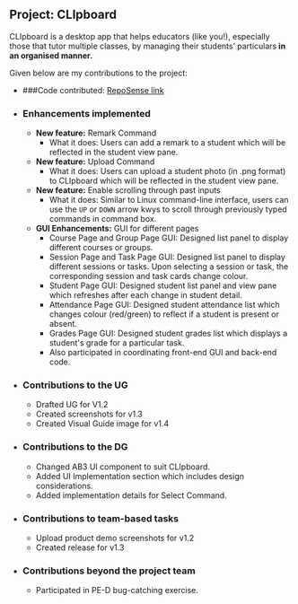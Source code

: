 ## Project: CLIpboard

CLIpboard is a desktop app that helps educators (like you!), especially those that
tutor multiple classes, by managing their students’ particulars<strong> in an organised manner.</strong>

Given below are my contributions to the project:

- ###Code contributed:
  [RepoSense link](https://nus-cs2103-ay2223s2.github.io/tp-dashboard/?search=afiqzu&sort=groupTitle&sortWithin=title&timeframe=commit&mergegroup=&groupSelect=groupByRepos&breakdown=true&checkedFileTypes=docs~functional-code~test-code~other&since=2023-02-17&tabOpen=true&tabType=zoom&zA=afiqzu&zR=AY2223S2-CS2103T-T15-4%2Ftp%5Bmaster%5D&zACS=324.8333333333333&zS=2023-02-17&zFS=afiqzu&zU=2023-04-06&zMG=false&zFTF=commit&zFGS=groupByRepos&zFR=false)

- ### Enhancements implemented
  * **New feature:** Remark Command
    - What it does: Users can add a remark to a student which will be reflected in the student view pane.
  * **New feature:** Upload Command
    - What it does: Users can upload a student photo (in .png format) to CLIpboard which will be reflected in the student view pane.
  * **New feature:** Enable scrolling through past inputs
    - What it does: Similar to Linux command-line interface, users can use the `UP` or `DOWN` arrow kwys to scroll through previously typed commands in command box.
  * **GUI Enhancements:** GUI for different pages
    - Course Page and Group Page GUI: Designed list panel to display different courses or groups.
    - Session Page and Task Page GUI: Designed list panel to display different sessions or tasks. Upon selecting a session or task, the corresponding session and task cards change colour.
    - Student Page GUI: Designed student list panel and view pane which refreshes after each change in student detail.
    - Attendance Page GUI: Designed student attendance list which changes colour (red/green) to reflect if a student is present or absent.
    - Grades Page GUI: Designed student grades list which displays a student's grade for a particular task.
    - Also participated in coordinating front-end GUI and back-end code.

- ### Contributions to the UG
  * Drafted UG for V1.2
  * Created screenshots for v1.3
  * Created Visual Guide image for v1.4

- ### Contributions to the DG
  * Changed AB3 UI component to suit CLIpboard.
  * Added UI Implementation section which includes design considerations.
  * Added implementation details for Select Command.

- ### Contributions to team-based tasks
  * Upload product demo screenshots for v1.2
  * Created release for v1.3

- ### Contributions beyond the project team
  * Participated in PE-D bug-catching exercise.

